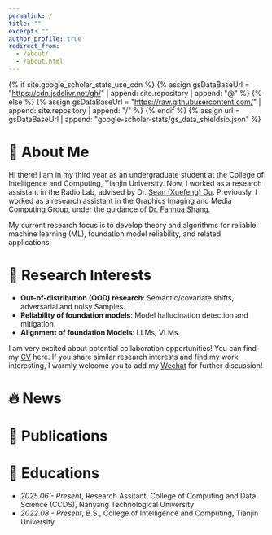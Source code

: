 ```yaml
---
permalink: /
title: ""
excerpt: ""
author_profile: true
redirect_from: 
  - /about/
  - /about.html
---
```


{% if site.google_scholar_stats_use_cdn %}
{% assign gsDataBaseUrl = "https://cdn.jsdelivr.net/gh/" | append: site.repository | append: "@" %}
{% else %}
{% assign gsDataBaseUrl = "https://raw.githubusercontent.com/" | append: site.repository | append: "/" %}
{% endif %}
{% assign url = gsDataBaseUrl | append: "google-scholar-stats/gs_data_shieldsio.json" %}

<span class='anchor' id='about-me'></span>

# 👀 About Me
Hi there! I am in my third year as an undergraduate student at the College of Intelligence and Computing, Tianjin University. Now, I worked as a research assistant in the Radio Lab, advised by Dr. [Sean (Xuefeng) Du](https://d12306.github.io/). Previously, I worked as a research assistant in the Graphics Imaging and Media Computing Group, under the guidance of [Dr. Fanhua Shang](https://sites.google.com/site/fanhua217/home).

My current research focus is to develop theory and algorithms for reliable machine learning (ML), foundation model reliability, and related applications.

# 🧩 Research Interests
- **Out-of-distribution (OOD) research**: Semantic/covariate shifts, adversarial and noisy Samples.  
- **Reliability of foundation models**: Model hallucination detection and mitigation.  
- **Alignment of foundation Models**: LLMs, VLMs.

I am very excited about potential collaboration opportunities! You can find my [CV](../assets/CV-Ethan%20Si.pdf) here. If you share similar research interests and find my work interesting, I warmly welcome you to add my [Wechat](../images/wechat.jpg) for further discussion!


# 🔥 News


# 📝 Publications 



# 📖 Educations
- *2025.06 - Present*, Research Assitant, College of Computing and Data Science (CCDS), Nanyang Technological University
- *2022.08 - Present*, B.S., College of Intelligence and Computing, Tianjin University 
